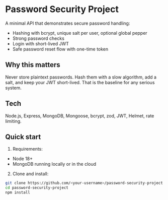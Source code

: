 # Password Security Project

A minimal API that demonstrates secure password handling:
- Hashing with bcrypt, unique salt per user, optional global pepper
- Strong password checks
- Login with short-lived JWT
- Safe password reset flow with one-time token

## Why this matters
Never store plaintext passwords. Hash them with a slow algorithm, add a salt, and keep your JWT short-lived. That is the baseline for any serious system.

## Tech
Node.js, Express, MongoDB, Mongoose, bcrypt, zod, JWT, Helmet, rate limiting.

## Quick start

1) Requirements:
- Node 18+
- MongoDB running locally or in the cloud

2) Clone and install:
```bash
git clone https://github.com/<your-username>/password-security-project.git
cd password-security-project
npm install
